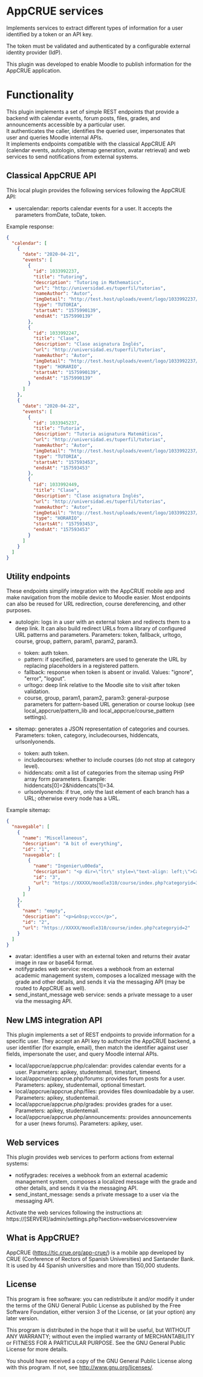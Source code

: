 # AppCRUE services

Implements services to extract different types of information for a user identified by a token or an API key.

The token must be validated and authenticated by a configurable external identity provider (IdP).

This plugin was developed to enable Moodle to publish information for the AppCRUE application.

# Functionality

This plugin implements a set of simple REST endpoints that provide a backend with calendar events, forum posts, files, grades, and announcements accessible by a particular user.  
It authenticates the caller, identifies the queried user, impersonates that user and queries Moodle internal APIs.  
It implements endpoints compatible with the classical AppCRUE API (calendar events, autologin, sitemap generation, avatar retrieval) and web services to send notifications from external systems.

## Classical AppCRUE API

This local plugin provides the following services following the AppCRUE API:

- usercalendar: reports calendar events for a user. It accepts the parameters fromDate, toDate, token.

Example response:
```json
{
  "calendar": [
    {
      "date": "2020-04-21",
      "events": [
        {
          "id": 1033992237,
          "title": "Tutoring",
          "description": "Tutoring in Mathematics",
          "url": "http://universidad.es/tuperfil/tutorias",
          "nameAuthor": "Autor",
          "imgDetail": "http://test.host/uploads/event/logo/1033992237/example.png",
          "type": "TUTORIA",
          "startsAt": "1575990139",
          "endsAt": "1575990139"
        },
        {
          "id": 1033992247,
          "title": "Clase",
          "description": "Clase asignatura Inglés",
          "url": "http://universidad.es/tuperfil/tutorias",
          "nameAuthor": "Autor",
          "imgDetail": "http://test.host/uploads/event/logo/1033992237/example.png",
          "type": "HORARIO",
          "startsAt": "1575990139",
          "endsAt": "1575990139"
        }
      ]
    },
    {
      "date": "2020-04-22",
      "events": [
        {
          "id": 1033945237,
          "title": "Tutoria",
          "description": "Tutoria asignatura Matemáticas",
          "url": "http://universidad.es/tuperfil/tutorias",
          "nameAuthor": "Autor",
          "imgDetail": "http://test.host/uploads/event/logo/1033992237/example.png",
          "type": "TUTORIA",
          "startsAt": "157593453",
          "endsAt": "157593453"
        },
        {
          "id": 1033992449,
          "title": "Clase",
          "description": "Clase asignatura Inglés",
          "url": "http://universidad.es/tuperfil/tutorias",
          "nameAuthor": "Autor",
          "imgDetail": "http://test.host/uploads/event/logo/1033992237/example.png",
          "type": "HORARIO",
          "startsAt": "157593453",
          "endsAt": "157593453"
        }
      ]
    }
  ]
}
```

## Utility endpoints

These endpoints simplify integration with the AppCRUE mobile app and make navigation from the mobile device to Moodle easier. Most endpoints can also be reused for URL redirection, course dereferencing, and other purposes.

- autologin: logs in a user with an external token and redirects them to a deep link. It can also build redirect URLs from a library of configured URL patterns and parameters. Parameters: token, fallback, urltogo, course, group, pattern, param1, param2, param3.
  - token: auth token.
  - pattern: if specified, parameters are used to generate the URL by replacing placeholders in a registered pattern.
  - fallback: response when token is absent or invalid. Values: "ignore", "error", "logout".
  - urltogo: deep link relative to the Moodle site to visit after token validation.
  - course, group, param1, param2, param3: general-purpose parameters for pattern-based URL generation or course lookup (see local_appcrue/pattern_lib and local_appcrue/course_pattern settings).

- sitemap: generates a JSON representation of categories and courses. Parameters: token, category, includecourses, hiddencats, urlsonlyonends.
  - token: auth token.
  - includecourses: whether to include courses (do not stop at category level).
  - hiddencats: omit a list of categories from the sitemap using PHP array form parameters. Example: hiddencats[0]=2&hiddencats[1]=34.
  - urlsonlyonends: if true, only the last element of each branch has a URL; otherwise every node has a URL.

Example sitemap:
```json
{
  "navegable": [
    {
      "name": "Miscellaneous",
      "description": "A bit of everything",
      "id": "1",
      "navegable": [
        {
          "name": "Ingenier\u00eda",
          "description": "<p dir=\"ltr\" style=\"text-align: left;\">Categoria xxxxxxxxxxxxxxxxxxxxxxxxxxxxxxxxxxxxx</p>",
          "id": "3",
          "url": "https://XXXXX/moodle310/course/index.php?categoryid=3"
        }
      ]
    },
    {
      "name": "empty",
      "description": "<p>&nbsp;vccc</p>",
      "id": "2",
      "url": "https://XXXXX/moodle310/course/index.php?categoryid=2"
    }
  ]
}
```

- avatar: identifies a user with an external token and returns their avatar image in raw or base64 format.
- notifygrades web service: receives a webhook from an external academic management system, composes a localized message with the grade and other details, and sends it via the messaging API (may be routed to AppCRUE as well).
- send_instant_message web service: sends a private message to a user via the messaging API.

## New LMS integration API

This plugin implements a set of REST endpoints to provide information for a specific user. They accept an API key to authorize the AppCRUE backend, a user identifier (for example, email), then match the identifier against user fields, impersonate the user, and query Moodle internal APIs.

- local/appcrue/appcrue.php/calendar: provides calendar events for a user. Parameters: apikey, studentemail, timestart, timeend.
- local/appcrue/appcrue.php/forums: provides forum posts for a user. Parameters: apikey, studentemail, optional timestart.
- local/appcrue/appcrue.php/files: provides files downloadable by a user. Parameters: apikey, studentemail.
- local/appcrue/appcrue.php/grades: provides grades for a user. Parameters: apikey, studentemail.
- local/appcrue/appcrue.php/announcements: provides announcements for a user (news forums). Parameters: apikey, user.

## Web services

This plugin provides web services to perform actions from external systems:

- notifygrades: receives a webhook from an external academic management system, composes a localized message with the grade and other details, and sends it via the messaging API.
- send_instant_message: sends a private message to a user via the messaging API.

Activate the web services following the instructions at:
https://[SERVER]/admin/settings.php?section=webservicesoverview

## What is AppCRUE?

AppCRUE (https://tic.crue.org/app-crue/) is a mobile app developed by CRUE (Conference of Rectors of Spanish Universities) and Santander Bank. It is used by 44 Spanish universities and more than 150,000 students.

## License

This program is free software: you can redistribute it and/or modify it under the terms of the GNU General Public License as published by the Free Software Foundation, either version 3 of the License, or (at your option) any later version.

This program is distributed in the hope that it will be useful, but WITHOUT ANY WARRANTY; without even the implied warranty of MERCHANTABILITY or FITNESS FOR A PARTICULAR PURPOSE. See the GNU General Public License for more details.

You should have received a copy of the GNU General Public License along with this program. If not, see <http://www.gnu.org/licenses/>.
